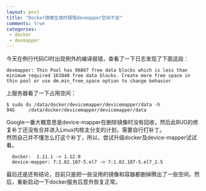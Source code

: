```yaml
--- 
layout: post
title: "Docker镜像生成时报错devmapper空间不足"
comments: true
categories:
 - docker
 - devmapper
---
```


今天在例行代码CI时出现例外的编译报错，查看了一下日志发现了下面这段：

```
devmapper: Thin Pool has 96867 free data blocks which is less than minimum required 163840 free data blocks. Create more free space in thin pool or use dm.min_free_space option to change behavior
```

上服务器看了一下占用空间：

```
$ sudo du /data/docker/devicemapper/devicemapper/data -h
94G     /data/docker/devicemapper/devicemapper/data
```

Google一番大概意思是device-mapper在删除镜像时没有回收，然后此BUG的修复补丁还没有合并进入Linux内核主分支的计划，需要自行打补丁。  
然而自己并不懂怎么打这个补丁，所以，尝试升级docker及device-mapper试试看。

```
  docker:  1.11.1 -> 1.12.0
  device-mapper: 7:1.02.107-5.el7 -> 7:1.02.107-5.el7_2.5
```

最后还是还有结论，目前只是把一些没用的镜像和容器都删掉腾出了一些空间，然后，重新启动一下docker服务后意外恢复正常。